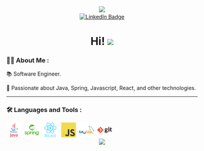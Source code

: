 

<div id="header" align="center">
  <img src="https://media.giphy.com/media/v1.Y2lkPTc5MGI3NjExNGhkcGhzYzJvc3l1dThrdHB3eTk1MHloeGoxNmIzc2NuOWhjMmZoeiZlcD12MV9pbnRlcm5hbF9naWZfYnlfaWQmY3Q9cw/UNOX4x1R71hnOqtsXp/giphy.gif" width="100"/>
  <div id="badges">
  <a href="https://www.linkedin.com/in/ines-rita-306096193/">
    <img src="https://img.shields.io/badge/LinkedIn-blue?style=for-the-badge&logo=linkedin&logoColor=white" alt="LinkedIn Badge"/>
  </a>
</div>
<!--   <img src="https://komarev.com/ghpvc/?username=inesrit&style=flat-square&color=blue" alt=""/> 
  ### :fire: My Stats :
[![Top Langs](https://github-readme-stats.vercel.app/api/top-langs/?username=inesrit&layout=compact&theme=vision-friendly-dark)](https://github.com/anuraghazra/github-readme-stats)
  -->
  <h1>
  Hi!
  <img src="https://media.giphy.com/media/hvRJCLFzcasrR4ia7z/giphy.gif" width="30px"/>
</h1>
</div>

### :woman_technologist: About Me :
<p>
  📚 Software Engineer.
</p>
<p>
  🚀 Passionate about Java, Spring, Javascript, React, and other technologies.
</p>

---

### :hammer_and_wrench: Languages and Tools :
<div>
  <img src="https://github.com/devicons/devicon/blob/master/icons/java/java-original-wordmark.svg" title="Java" alt="Java" width="40" height="40"/>&nbsp;
  <img src="https://github.com/devicons/devicon/blob/master/icons/spring/spring-original-wordmark.svg" title="Spring" alt="Spring" width="40" height="40"/>&nbsp;
  <img src="https://github.com/devicons/devicon/blob/master/icons/react/react-original-wordmark.svg" title="React" alt="React" width="40" height="40"/>&nbsp;
  <img src="https://github.com/devicons/devicon/blob/master/icons/javascript/javascript-original.svg" title="JavaScript" alt="JavaScript" width="40" height="40"/>&nbsp;
  <img src="https://github.com/devicons/devicon/blob/master/icons/mysql/mysql-original-wordmark.svg" title="MySQL"  alt="MySQL" width="40" height="40"/>&nbsp;
  <img src="https://github.com/devicons/devicon/blob/master/icons/git/git-original-wordmark.svg" title="Git" **alt="Git" width="40" height="40"/>
</div>


<div id="footer" align="center">
  <img src="https://media.giphy.com/media/v1.Y2lkPTc5MGI3NjExb2dhdHJzNW93Mmpnd3NlMnZmMmliYzZwZGs1NmlqNmd5eXFqYWMzdCZlcD12MV9pbnRlcm5hbF9naWZfYnlfaWQmY3Q9cw/u4pJXYaD80n9p0vzU5/giphy.gif" width="100"/>
</div>
